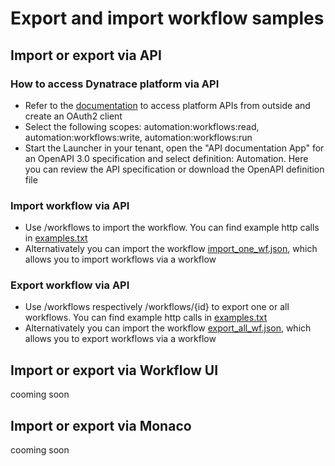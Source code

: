 # Export and import workflow samples

## Import or export via API

### How to access Dynatrace platform via API 

- Refer to the [documentation](https://developer.dynatrace.com/develop/access-platform-apis-from-outside/) to access platform APIs from outside and create an OAuth2 client
- Select the following scopes: automation:workflows:read, automation:workflows:write, automation:workflows:run
- Start the Launcher in your tenant, open the "API documentation App" for an OpenAPI 3.0 specification and select definition: Automation. Here you can review the API specification or download the OpenAPI definition file

### Import workflow via API

- Use <POST> /workflows to import the workflow. You can find example http calls in [examples.txt](examples.txt) 
- Alternativately you can import the workflow [import_one_wf.json](import_one_wf.json), which allows you to import workflows via a workflow


### Export  workflow via API

- Use <GET> /workflows respectively <GET> /workflows/{id} to export one or all workflows. You can find example http calls in [examples.txt](examples.txt)
- Alternativately you can import the workflow [export_all_wf.json](export_all_wf.json), which allows you to export workflows via a workflow

## Import or export via Workflow UI 

cooming soon

## Import or export via Monaco

cooming soon

